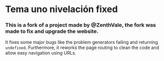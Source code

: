 # Tema uno nivelación fixed
### This is a fork of a project made by @ZenthVale, the fork was made to fix and upgrade the website.

It fixes some major bugs like the problem generators failing and returning `undefined`. Furthermore, it reworks the page routing to clean the code and allow easy navigation using URLs.